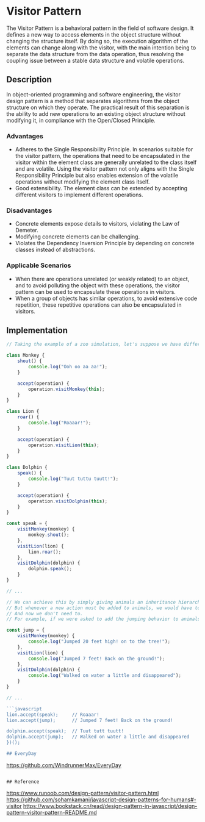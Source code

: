 # Visitor Pattern

The Visitor Pattern is a behavioral pattern in the field of software design. It defines a new way to access elements in the object structure without changing the structure itself. By doing so, the execution algorithm of the elements can change along with the visitor, with the main intention being to separate the data structure from the data operation, thus resolving the coupling issue between a stable data structure and volatile operations.

## Description
In object-oriented programming and software engineering, the visitor design pattern is a method that separates algorithms from the object structure on which they operate. The practical result of this separation is the ability to add new operations to an existing object structure without modifying it, in compliance with the Open/Closed Principle.

### Advantages
* Adheres to the Single Responsibility Principle. In scenarios suitable for the visitor pattern, the operations that need to be encapsulated in the visitor within the element class are generally unrelated to the class itself and are volatile. Using the visitor pattern not only aligns with the Single Responsibility Principle but also enables extension of the volatile operations without modifying the element class itself.
* Good extensibility. The element class can be extended by accepting different visitors to implement different operations.

### Disadvantages
* Concrete elements expose details to visitors, violating the Law of Demeter.
* Modifying concrete elements can be challenging.
* Violates the Dependency Inversion Principle by depending on concrete classes instead of abstractions.

### Applicable Scenarios
* When there are operations unrelated (or weakly related) to an object, and to avoid polluting the object with these operations, the visitor pattern can be used to encapsulate these operations in visitors.
* When a group of objects has similar operations, to avoid extensive code repetition, these repetitive operations can also be encapsulated in visitors.

## Implementation

```javascript
// Taking the example of a zoo simulation, let's suppose we have different kinds of animals, each capable of making different sounds.

class Monkey {
    shout() {
        console.log("Ooh oo aa aa!");
    }

    accept(operation) {
        operation.visitMonkey(this);
    }
}

class Lion {
    roar() {
        console.log("Roaaar!");
    }

    accept(operation) {
        operation.visitLion(this);
    }
}

class Dolphin {
    speak() {
        console.log("Tuut tuttu tuutt!");
    }

    accept(operation) {
        operation.visitDolphin(this);
    }
}

const speak = {
    visitMonkey(monkey) {
        monkey.shout();
    },
    visitLion(lion) {
        lion.roar();
    },
    visitDolphin(dolphin) {
        dolphin.speak();
    }
}

// ...

// We can achieve this by simply giving animals an inheritance hierarchy
// But whenever a new action must be added to animals, we would have to modify animals
// And now we don't need to.
// For example, if we were asked to add the jumping behavior to animals, we could easily do so by creating a new visitor.

const jump = {
    visitMonkey(monkey) {
        console.log("Jumped 20 feet high! on to the tree!");
    },
    visitLion(lion) {
        console.log("Jumped 7 feet! Back on the ground!");
    },
    visitDolphin(dolphin) {
        console.log("Walked on water a little and disappeared");
    }
}

// ...

```javascript
lion.accept(speak);     // Roaaar!
lion.accept(jump);      // Jumped 7 feet! Back on the ground! 

dolphin.accept(speak);  // Tuut tutt tuutt! 
dolphin.accept(jump);   // Walked on water a little and disappeared
})();

## EveryDay

```
https://github.com/WindrunnerMax/EveryDay
```

## Reference

```
https://www.runoob.com/design-pattern/visitor-pattern.html
https://github.com/sohamkamani/javascript-design-patterns-for-humans#-visitor
https://www.bookstack.cn/read/design-pattern-in-javascript/design-pattern-visitor-pattern-README.md
```